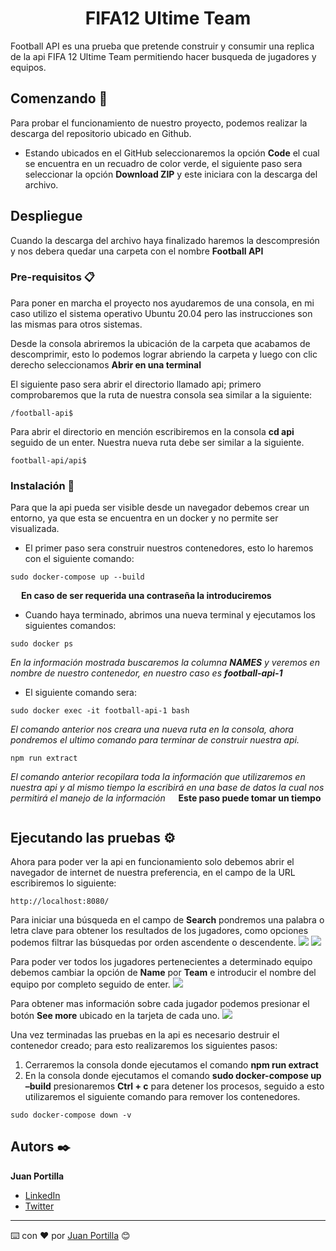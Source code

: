 <h1 align="center"><b>FIFA12 Ultime Team</b></h1>

Football API es una prueba que pretende construir y consumir una replica de la api FIFA 12 Ultime Team permitiendo hacer busqueda de jugadores y equipos.

## Comenzando 🚀

Para probar el funcionamiento de nuestro proyecto, podemos realizar la descarga del repositorio ubicado en Github.

* Estando ubicados en el GitHub seleccionaremos la opción **Code** el cual se encuentra en un recuadro de color verde, el siguiente paso sera seleccionar la opción **Download ZIP** y este iniciara con la descarga del archivo.

## Despliegue

Cuando la descarga del archivo haya finalizado haremos la descompresión y nos debera quedar una carpeta con el nombre **Football API**

### Pre-requisitos 📋

Para poner en marcha el proyecto nos ayudaremos de una consola, en mi caso utilizo el sistema operativo Ubuntu 20.04 pero las instrucciones son las mismas para otros sistemas.

Desde la consola abriremos la ubicación de la carpeta que acabamos de descomprimir, esto lo podemos lograr abriendo la carpeta y luego con clic derecho seleccionamos **Abrir en una terminal**

El siguiente paso sera abrir el directorio llamado api; primero comprobaremos que la ruta de nuestra consola sea similar a la siguiente:

```
/football-api$
```
Para abrir el directorio en mención escribiremos en la consola **cd api** seguido de un enter. Nuestra nueva ruta debe ser similar a la siguiente.

```
football-api/api$
```

### Instalación 🔧

Para que la api pueda ser visible desde un navegador debemos crear un entorno, ya que esta se encuentra en un docker y no permite ser visualizada.

* El primer paso sera construir nuestros contenedores, esto lo haremos con el siguiente comando:

```
sudo docker-compose up --build
```

<img src="https://github.githubassets.com/images/icons/emoji/unicode/26a0.png?v8" width="13px"> **En caso de ser requerida una contraseña la introduciremos**

* Cuando haya terminado, abrimos una nueva terminal y ejecutamos los siguientes comandos:

```
sudo docker ps
```
_En la información mostrada buscaremos la columna **NAMES**  y veremos en nombre de nuestro contenedor, en nuestro caso es **football-api-1**_

* El siguiente comando sera:
```
sudo docker exec -it football-api-1 bash
```
_El comando anterior nos creara una nueva ruta en la consola, ahora pondremos el ultimo comando para terminar de construir nuestra api._

```
npm run extract
```

_El comando anterior recopilara toda la información que utilizaremos en nuestra api y al mismo tiempo la escribirá en una base de datos la cual nos permitirá el manejo de la información_ 
<img src="https://github.githubassets.com/images/icons/emoji/unicode/26a0.png?v8" width="13px"> **Este paso puede tomar un tiempo** <img src="https://github.githubassets.com/images/icons/emoji/unicode/23f3.png?v8" width="13px">

## Ejecutando las pruebas ⚙️

Ahora para poder ver la api en funcionamiento solo debemos abrir el navegador de internet de nuestra preferencia, en el campo de la URL escribiremos lo siguiente:

```
http://localhost:8080/
```

Para iniciar una búsqueda en el campo de **Search** pondremos una palabra o letra clave para obtener los resultados de  los jugadores, como opciones podemos filtrar las búsquedas por orden ascendente o descendente.
<img src="https://github.com/steven-cruz/cuemby-test/blob/master/docs/img/Selecci%C3%B3n_062.png?raw=true">
<img src="https://github.com/steven-cruz/cuemby-test/blob/master/docs/img/Selecci%C3%B3n_061.png?raw=true">

Para poder ver todos los jugadores pertenecientes a determinado equipo debemos cambiar la opción de **Name** por **Team** e introducir el nombre del equipo por completo seguido de enter.
<img src="https://github.com/steven-cruz/cuemby-test/blob/master/docs/img/Selecci%C3%B3n_063.png?raw=true">

Para obtener mas información sobre cada jugador podemos presionar el botón **See more** ubicado en la tarjeta de cada uno.
<img src="https://github.com/steven-cruz/cuemby-test/blob/master/docs/img/Selecci%C3%B3n_064.png?raw=true">

Una vez terminadas las pruebas en la api es necesario destruir el contenedor creado; para esto realizaremos los siguientes pasos:
1. Cerraremos la consola donde ejecutamos el comando **npm run extract**
2. En la consola donde ejecutamos el comando **sudo docker-compose up –build** presionaremos **Ctrl + c** para detener los procesos, seguido a esto utilizaremos el siguiente comando para remover los contenedores.
```
sudo docker-compose down -v
```


## Autors ✒️

**Juan Portilla**  
* [LinkedIn](https://www.linkedin.com/in/jdpa352/)
* [Twitter](https://twitter.com/jdavid357)
---
⌨️ con ❤️ por [Juan Portilla](https://twitter.com/jdavid357) 😊